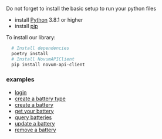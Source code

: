 Do not forget to install the basic setup to run your python files

- install [Python](https://www.python.org/downloads/) 3.8.1 or higher
- install [pip](https://pip.pypa.io/en/stable/cli/pip_install/)


To install our library:

```bash
  # Install dependencies
  poetry install
  # Install NovumAPIClient
  pip install novum-api-client
```

### examples

- [login](login)
- [create a battery type](createBatteryType)
- [create a battery](createBattery)
- [get your battery](getBatteryById)
- [query batteries](queryBatteries)
- [update a battery](updateBattery)
- [remove a battery](removeBatteryById)